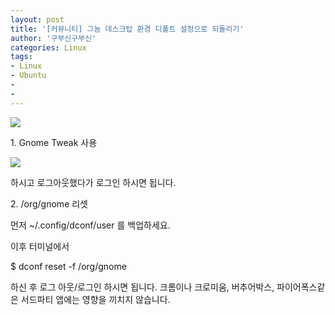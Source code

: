```yaml
---
layout: post
title: '[커뮤니티] 그놈 데스크탑 환경 디폴트 설정으로 되돌리기'
author: '구부신구부신'
categories: Linux
tags:
- Linux
- Ubuntu
-
-
---
```



<script> location.href='https://cafe.naver.com/develoid/866418' ; </script>

<p><img src="https://cafeptthumb-phinf.pstatic.net/MjAxOTA0MTVfMjgz/MDAxNTU1MjYwMTAwNDE4.1HO2uYWst6bDHPlbGFn4RBVh7LKTLfWg0cLsDCEo0Ksg.0F-FMIXUREoq9fwDHvPl9bW_9LpbREdRzGEWA1EFxvkg.PNG.kkw2821/%EB%94%94%EB%B2%A8%EB%A1%9C%EC%9D%B4%EB%93%9C_%EA%B8%80%EC%96%91%EC%8B%9D_%EB%94%94%ED%8F%B4%ED%8A%B8.png?type=w740"></p>
<p>1. Gnome Tweak 사용</p>
<p><img src="https://cafeptthumb-phinf.pstatic.net/MjAxOTA0MjlfMjUy/MDAxNTU2NTM0MTc1NzY5.-SYB8QOHK4foDRJTyKtc6g4eKj6Z703LgdrYDY8XHsIg.cg2_cRglN0ovuMVzYI4cub6lwUXZVwoKoe8PXI4jQ7sg.PNG.dominant4u/%EC%8A%A4%ED%81%AC%EB%A6%B0%EC%83%B7%2C_2019-04-29_19-35-54.png?type=w740"></p>
<p>하시고 로그아웃했다가 로그인 하시면 됩니다.&nbsp;</p>
<p>2. /org/gnome 리셋</p>
<p>먼저 ~/.config/dconf/user 를 백업하세요.&nbsp;</p>
<p>이후 터미널에서&nbsp;</p>
<p>$ dconf reset -f /org/gnome&nbsp;</p>
<p>하신 후 로그 아웃/로그인 하시면 됩니다.&nbsp;크롬이나 크로미움, 버추어박스, 파이어폭스같은&nbsp;서드파티 앱에는 영향을 끼치지 않습니다.&nbsp;</p>
